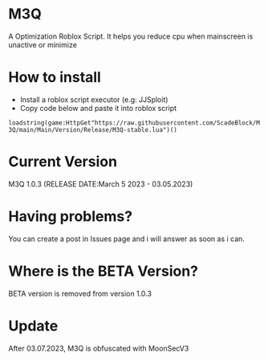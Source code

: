 # M3Q
A Optimization Roblox Script. It helps you reduce cpu when mainscreen is unactive or minimize
# How to install
+ Install a roblox script executor (e.g: JJSploit)
+ Copy code below and paste it into roblox script

`loadstring(game:HttpGet"https://raw.githubusercontent.com/ScadeBlock/M3Q/main/Main/Version/Release/M3Q-stable.lua")()` 

# Current Version
M3Q 1.0.3 (RELEASE DATE:March 5 2023 - 03.05.2023)
# Having problems?
You can create a post in Issues page and i will answer as soon as i can.
# Where is the BETA Version?
BETA version is removed from version 1.0.3
# Update
After 03.07.2023, M3Q is obfuscated with MoonSecV3
